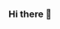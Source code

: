 ### Hi there 👋

<!--
**fathimakmurshida/fathimakmurshida** is a ✨ _special_ ✨ repository because its `README.md` (this file) appears on your GitHub profile.

Here are some ideas to get you started:

- 🔭 I’m currently working on softwares and intrested to learn new technologies
- 🌱 I’m currently learning python and data science
- 👯 I’m looking to collaborate on many open source projects
- 🤔 I’m looking for help with how to select phd area in computer science 
- 💬 Ask me about anything
- 📫 How to reach me: fathimakmurshida@gmail.com
- 😄 Pronouns:she
- ⚡ Fun fact: me !!!!
-->
